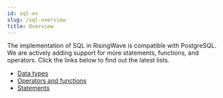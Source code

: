 ```yaml
---
id: sql-ov
slug: /sql-overview
title: Overview
---
```


The implementation of SQL in RisingWave is compatible with PostgreSQL.  We are actively adding support for more statements, functions, and operators. Click the links below to find out the latest lists. 

* [Data types](Data-Types.md)
* [Operators and functions](Operators.md)
* [Statements](Statements.md)

